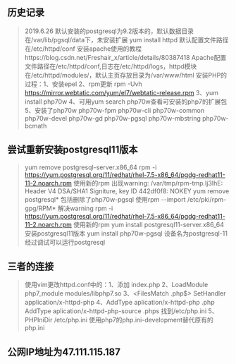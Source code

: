 ## 历史记录
>2019.6.26
>    默认安装的postgresql为9.2版本的，默认数据目录在/var/lib/pgsql/data下，未安装扩展
>    yum install httpd 默认配置文件路径在/etc/httpd/conf
>    安装apache使用的教程https://blog.csdn.net/Freshair_x/article/details/80387418
>    Apache配置文件路径在/etc/httpd/conf,日志在/etc/httpd/logs，httpd模块在/etc/httpd/modules/，默认主页存放目录为/var/www/html
>    安装PHP的过程：1、安装epel
>                  2、rpm更新 rpm -Uvh https://mirror.webtatic.com/yum/el7/webtatic-release.rpm
>                  3、yum install php70w
>                  4、可用yum search php70w查看可安装的php7的扩展包
>                  5、安装了php70w php70w-fpm php70w-cli php70w-common php70w-devel php70w-gd php70w-pgsql php70w-mbstring php70w-bcmath
>                  
## 尝试重新安装postgresql11版本
>   yum remove postgresql-server.x86_64
>   rpm -i https://yum.postgresql.org/11/redhat/rhel-7.5-x86_64/pgdg-redhat11-11-2.noarch.rpm 使用新的rpm
>   出现warning: /var/tmp/rpm-tmp.Ij3IhE: Header V4 DSA/SHA1 Signiture, key ID 442df0f8: NOKEY
>   yum remove postgresql* 包括删除了php70w-pgsql
>   使用rpm --import /etc/pki/rpm-gpg/RPM* 解决warning
>   rpm -i https://yum.postgresql.org/11/redhat/rhel-7.5-x86_64/pgdg-redhat11-11-2.noarch.rpm 使用新的rpm
>   yum install postgresql11-server.x86_64 安装postgresql11版本
>   yum install php70w-pgsql
>   设备名为postgresql-11
>   经过调试可以运行postgresql

## 三者的连接

>   使用vim更改httpd.conf中的：1、添加 index.php
                              2、LoadModule php7_module modules/libphp7.so
                              3、<FilesMatch \.php$>
                                   SetHandler application/x-httpd-php
                                 </FilesMatch>
                              4、AddType aplication/x-httpd-php .php
                                 AddType aplication/x-httpd-php-source .phps
>   找到/etc/php.ini          5、PHPIniDir /etc/php.ini
>   使用php7的php.ini-development替代原有的php.ini
>   

##  公网IP地址为47.111.115.187
